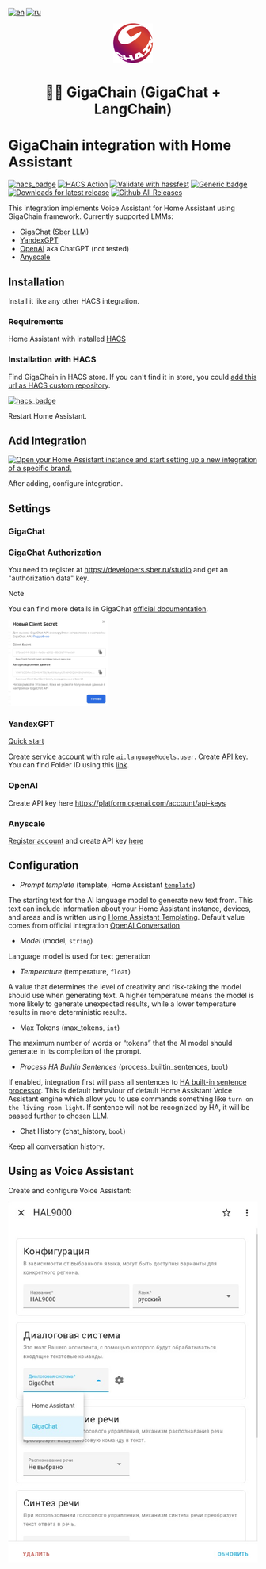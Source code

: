 [![en](https://img.shields.io/badge/lang-en-green.svg)](https://github.com/gritaro/gigachain/blob/main/README.md)
[![ru](https://img.shields.io/badge/lang-ru-red.svg)](https://github.com/gritaro/gigachain/blob/main/README-ru.md)
<br />
<div align="center">

  <a href="https://github.com/ai-forever/gigachain">
    <img src="https://raw.githubusercontent.com/gritaro/gigachain/main/static/logo.png" alt="Logo" width="80" height="80">
  </a>

  <h1 align="center">🦜️🔗 GigaChain (GigaChat + LangChain)</h1>
</div>

# GigaChain integration with Home Assistant
[![hacs_badge](https://img.shields.io/badge/HACS-Custom-orange.svg)](https://github.com/custom-components/hacs)
[![HACS Action](https://github.com/gritaro/gigachain/actions/workflows/hacs.yaml/badge.svg)](https://github.com/gritaro/gigachain/actions/workflows/hacs.yaml)
[![Validate with hassfest](https://github.com/gritaro/gigachain/actions/workflows/hassfest.yaml/badge.svg)](https://github.com/gritaro/gigachain/actions/workflows/hassfest.yaml)
[![Generic badge](https://img.shields.io/github/v/release/gritaro/gigachain)](https://github.com/gritaro/gigachain)
[![Downloads for latest release](https://img.shields.io/github/downloads/gritaro/gigachain/latest/total.svg)](https://github.com/gritaro/gigachain/releases/latest)
[![Github All Releases](https://img.shields.io/github/downloads/gritaro/gigachain/total.svg)](https://github.com/gritaro/gigachain/releases)

This integration implements Voice Assistant for Home Assistant using GigaChain framework.
Currently supported LMMs:
* [GigaChat](#GigaChat) (<a href="https://developers.sber.ru/docs/ru/gigachat/overview">Sber LLM</a>)
* [YandexGPT](#YandexGPT)
* [OpenAI](#OpenAI) aka ChatGPT (not tested)
* [Anyscale](#Anyscale)

## Installation
Install it like any other HACS integration.

### Requirements
Home Assistant with installed [HACS](https://hacs.xyz/)

### Installation with HACS
Find GigaChain in HACS store. If you can't find it in store, you could [add this url as HACS custom repository](https://hacs.xyz/docs/faq/custom_repositories).

[![hacs_badge](https://img.shields.io/badge/HACS-Custom-41BDF5.svg?style=for-the-badge)](https://github.com/gritaro/gigachain)

Restart Home Assistant.

## Add Integration

[![Open your Home Assistant instance and start setting up a new integration of a specific brand.](https://my.home-assistant.io/badges/brand.svg)](https://my.home-assistant.io/redirect/brand/?brand=+GigaChain)


After adding, configure integration.

## Settings
### GigaChat
### GigaChat Authorization
You need to register at https://developers.sber.ru/studio and get an "authorization data" key.

> [!NOTE]
> You can find more details in GigaChat  [official documentation](https://developers.sber.ru/docs/en/gigachat/api/integration).
> 

<img src="https://raw.githubusercontent.com/gritaro/gigachain/main/static/auth_data.jpeg" alt="Authorization data" width="40%">

### YandexGPT
<a href="https://cloud.yandex.ru/en/docs/yandexgpt/quickstart">Quick start</a>

Create <a href="https://cloud.yandex.com/en/docs/iam/operations/sa/create">service account</a> with role `ai.languageModels.user`.
Create <a href="https://cloud.yandex.com/en/docs/iam/operations/api-key/create">API key</a>.
You can find Folder ID using this <a href="https://console.cloud.yandex.com/folders">link</a>.

### OpenAI
Create API key here https://platform.openai.com/account/api-keys

### Anyscale
[Register account](https://app.endpoints.anyscale.com/welcome) and create API key [here](https://app.endpoints.anyscale.com/credentials)

## Configuration

* _Prompt template_ (template, Home Assistant <a href=https://www.home-assistant.io/docs/configuration/templating/>`template`</a>)

The starting text for the AI language model to generate new text from. 
This text can include information about your Home Assistant instance, devices, and areas and is written using [Home Assistant Templating](https://www.home-assistant.io/docs/configuration/templating/).
Default value comes from official integration <a href="https://github.com/home-assistant/core/blob/dev/homeassistant/components/openai_conversation/const.py#L5">OpenAI Conversation</a>

* _Model_ (model, `string`)

Language model is used for text generation

* _Temperature_ (temperature, `float`)

A value that determines the level of creativity and risk-taking the model should use when generating text. 
A higher temperature means the model is more likely to generate unexpected results, while a lower temperature results in more deterministic results.
 
* Max Tokens (max_tokens, `int`)

The maximum number of words or “tokens” that the AI model should generate in its completion of the prompt.

* _Process HA Builtin Sentences_ (process_builtin_sentences, `bool`)

If enabled, integration first will pass all sentences to [HA built-in sentence processor](https://www.home-assistant.io/voice_control/builtin_sentences).
This is default behaviour of default Home Assistant Voice Assistant engine which allow you to use commands something like `turn on the living room light`.
If sentence will not be recognized by HA, it will be passed further to chosen LLM.

* Chat History (chat_history, `bool`)

Keep all conversation history. 


## Using as Voice Assistant
Create and configure Voice Assistant:

<img src="https://raw.githubusercontent.com/gritaro/gigachain/main/static/voice-assistant.jpeg" alt="Voice Assistant">
